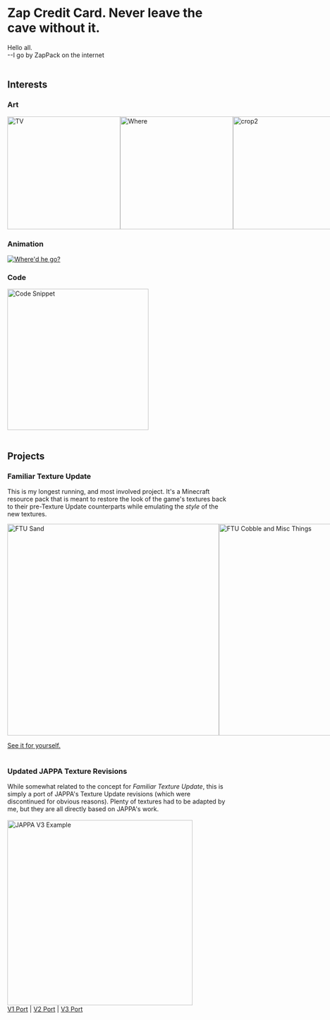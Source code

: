 # Zap Credit Card. Never leave the cave without it.

Hello all.<br>
--I go by ZapPack on the internet<br><br>

## Interests
### Art

<div style="display: flex; justify-content: space-around;">
  <img src="https://github.com/user-attachments/assets/196bec71-dc75-4f1b-8c30-5202dd04baa4" alt="TV" height="256">
  <img src="https://github.com/user-attachments/assets/132c3a74-1c1a-46f2-8c1c-327ace893324" alt="Where" height="256">
  <img src="https://github.com/user-attachments/assets/4cd99bf5-c153-4f64-a851-dce78989ab28" alt="crop2" height="256">
</div>

### Animation
[![Where'd he go?](https://img.youtube.com/vi/2fkQxRnElQI/0.jpg)](https://www.youtube.com/watch?v=2fkQxRnElQI)

### Code
<img src="https://github.com/user-attachments/assets/50a9c876-5851-4001-bd50-ec4c9edb222e" alt="Code Snippet" height="320">
<br><br>

## Projects
### Familiar Texture Update
This is my longest running, and most involved project. It's a Minecraft resource pack that is meant to restore the look of the game's textures back to their pre-Texture Update counterparts while emulating the _style_ of the new textures.<br>

<div style="display: flex; justify-content: space-around;">
  <img src="https://github.com/user-attachments/assets/a3473ec0-7f5f-4c31-b805-c3872bf123b9" alt="FTU Sand" width="480">
  <img src="https://github.com/user-attachments/assets/d256f789-a961-400d-a864-0bb91fe99ddc" alt="FTU Cobble and Misc Things" width="480">
  <img src="https://github.com/user-attachments/assets/70f7e525-d853-44da-9f68-1d1149a49a16" alt="FTU Gem Blocks" width="480">
  <img src="https://github.com/user-attachments/assets/92e8771f-11f5-4e9b-b93f-dcffb2f630da" alt="FTU Nether" width="480">
</div>

[See it for yourself.](https://github.com/ZapPack/Familiar-Texture-Update/)
<br><br>

### Updated JAPPA Texture Revisions
While somewhat related to the concept for _Familiar Texture Update_, this is simply a port of JAPPA's Texture Update revisions (which were discontinued for obvious reasons). Plenty of textures had to be adapted by me, but they are all directly based on JAPPA's work.<br><br>
<img src="https://github.com/user-attachments/assets/ae01aaf4-2926-403e-9ae3-889600c27162" alt="JAPPA V3 Example" width="420">
<br>
[V1 Port](https://github.com/ZapPack/JAPPA-s-Default-Betapack-V1) | [V2 Port](https://github.com/ZapPack/JAPPA-s-Default-Betapack-V2) | [V3 Port](https://github.com/ZapPack/JAPPA-s-Default-Betapack-V3)

